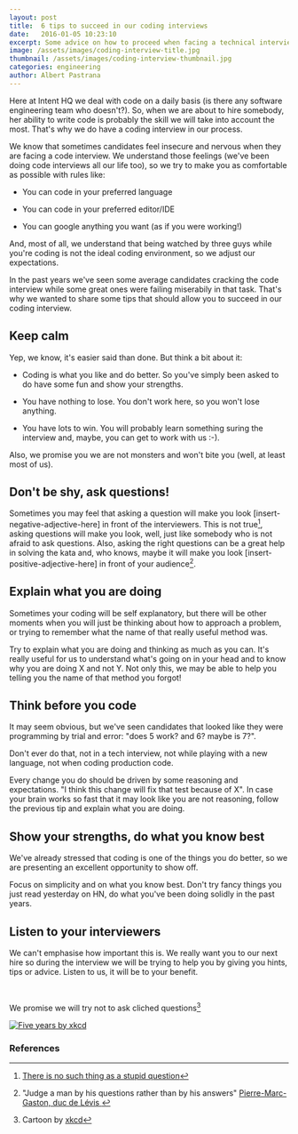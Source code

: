```yaml
---
layout: post
title:  6 tips to succeed in our coding interviews
date:   2016-01-05 10:23:10
excerpt: Some advice on how to proceed when facing a technical interview where you are asked to code like ours.
image: /assets/images/coding-interview-title.jpg
thumbnail: /assets/images/coding-interview-thumbnail.jpg
categories: engineering
author: Albert Pastrana
---
```


Here at Intent HQ we deal with code on a daily basis (is there any software engineering team who doesn't?). So, when we are about to hire somebody, her ability to write code is probably the skill we will take into account the most. That's why we do have a coding interview in our process.

We know that sometimes candidates feel insecure and nervous when they are facing a code interview. We understand those feelings (we've been doing code interviews all our life too), so we try to make you as comfortable as possible with rules like:

- You can code in your preferred language

- You can code in your preferred editor/IDE

- You can google anything you want (as if you were working!)

And, most of all, we understand that being watched by three guys while you're coding is not the ideal coding environment, so we adjust our expectations.

In the past years we've seen some average candidates cracking the code interview while some great ones were failing miserabily in that task. That's why we wanted to share some tips that should allow you to succeed in our coding interview.

## Keep calm
Yep, we know, it's easier said than done. But think a bit about it:

- Coding is what you like and do better. So you've simply been asked to do have some fun and show your strengths.

- You have nothing to lose. You don't work here, so you won't lose anything.

- You have lots to win. You will probably learn something suring the interview and, maybe, you can get to work with us :-).


Also, we promise you we are not monsters and won't bite you (well, at least most of us).

## Don't be shy, ask questions!
Sometimes you may feel that asking a question will make you look [insert-negative-adjective-here] in front of the interviewers. This is not true[^stupid-question], asking questions will make you look, well, just like somebody who is not afraid to ask questions. Also, asking the right questions can be a great help in solving the kata and, who knows, maybe it will make you look [insert-positive-adjective-here] in front of your audience[^questions].

## Explain what you are doing
Sometimes your coding will be self explanatory, but there will be other moments when you will just be thinking about how to approach a problem, or trying to remember what the name of that really useful method was.

Try to explain what you are doing and thinking as much as you can. It's really useful for us to understand what's going on in your head and to know why you are doing X and not Y. Not only this, we may be able to help you telling you the name of that method you forgot!

## Think before you code
It may seem obvious, but we've seen candidates that looked like they were programming by trial and error: "does 5 work? and 6? maybe is 7?".

Don't ever do that, not in a tech interview, not while playing with a new language, not when coding production code.

Every change you do should be driven by some reasoning and expectations. "I think this change will fix that test because of X". In case your brain works so fast that it may look like you are not reasoning, follow the previous tip and explain what you are doing.

## Show your strengths, do what you know best
We've already stressed that coding is one of the things you do better, so we are presenting an excellent opportunity to show off.

Focus on simplicity and on what you know best. Don't try fancy things you just read yesterday on HN, do what you've been doing solidly in the past years.

## Listen to your interviewers
We can't emphasise how important this is. We really want you to our next hire so during the interview we will be trying to help you by giving you hints, tips or advice. Listen to us, it will be to your benefit.

&nbsp;

We promise we will try not to ask cliched questions[^xkcd]

[![Five years by xkcd](http://imgs.xkcd.com/comics/five_years.png)](http://xkcd.com/1088/)

### References
[^stupid-question]: [There is no such thing as a stupid question](https://en.wikipedia.org/wiki/No_such_thing_as_a_stupid_question)
[^questions]: "Judge a man by his questions rather than by his answers" [ Pierre-Marc-Gaston, duc de Lévis ](https://en.wikiquote.org/wiki/Voltaire#Misattributed)
[^xkcd]: Cartoon by [xkcd](http://xkcd.com/)
